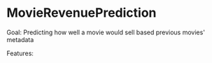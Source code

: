 # MovieRevenuePrediction

Goal: Predicting how well a movie would sell based previous movies' metadata

Features: 

